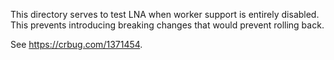 This directory serves to test LNA when worker support is entirely disabled.
This prevents introducing breaking changes that would prevent rolling back.

See https://crbug.com/1371454.

